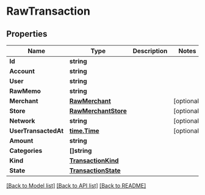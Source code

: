 # RawTransaction

## Properties

Name | Type | Description | Notes
------------ | ------------- | ------------- | -------------
**Id** | **string** |  | 
**Account** | **string** |  | 
**User** | **string** |  | 
**RawMemo** | **string** |  | 
**Merchant** | [**RawMerchant**](RawMerchant.md) |  | [optional] 
**Store** | [**RawMerchantStore**](RawMerchantStore.md) |  | [optional] 
**Network** | **string** |  | [optional] 
**UserTransactedAt** | [**time.Time**](time.Time.md) |  | [optional] 
**Amount** | **string** |  | 
**Categories** | **[]string** |  | 
**Kind** | [**TransactionKind**](TransactionKind.md) |  | 
**State** | [**TransactionState**](TransactionState.md) |  | 

[[Back to Model list]](../README.md#documentation-for-models) [[Back to API list]](../README.md#documentation-for-api-endpoints) [[Back to README]](../README.md)


